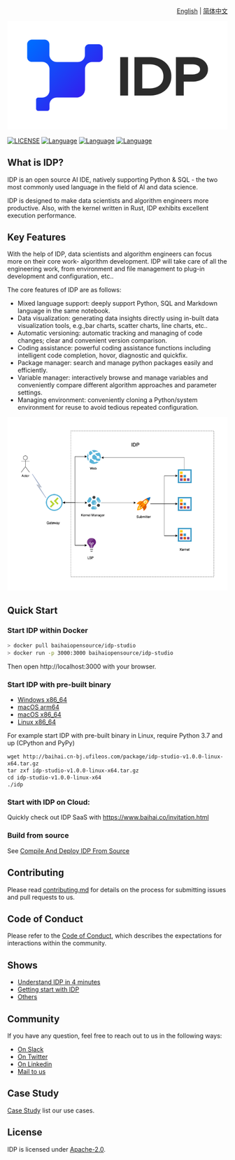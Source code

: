 <div align="right">

  [English](README.md) | [简体中文](README_zh.md)

</div>

![](docs/logo_new.png)

[![LICENSE](https://img.shields.io/badge/licence-Apache%202.0-brightgreen)](https://github.com/BaihaiAI/IDP/blob/main/LICENSE)
[![Language](https://img.shields.io/badge/language-Rust-brightgreen)](https://www.rust-lang.org/)
[![Language](https://img.shields.io/badge/language-javascript-brightgreen)](https://www.javascript.com/)
[![Language](https://img.shields.io/badge/language-Python-brightgreen)](https://www.python.org/)


## What is IDP?

IDP is an open source AI IDE, natively supporting Python & SQL - the two most commonly used language in the field of AI and data science. 

IDP is designed to make data scientists and algorithm engineers more productive. Also, with the kernel written in Rust, IDP exhibits excellent execution performance.

## Key Features
With the help of IDP, data scientists and algorithm engineers can focus more on their core work- algorithm development. IDP will take care of all the engineering work, from environment and file management to plug-in development and configuration, etc..

The core features of IDP are as follows:
* Mixed language support: deeply support Python, SQL and Markdown language in the same notebook.
* Data visualization: generating data insights directly using in-built data visualization tools, e.g.,bar charts, scatter charts, line charts, etc..
* Automatic versioning: automatic tracking and managing of code changes; clear and convenient version comparison. 
* Coding assistance: powerful coding assistance functions including intelligent code completion, hovor, diagnostic and quickfix.
* Package manager: search and manage python packages easily and efficiently.
* Variable manager: interactively browse and manage variables and conveniently compare different algorithm approaches and parameter settings.
* Managing environment: conveniently cloning a Python/system environment for reuse to avoid tedious repeated configuration.


![](docs/open.png)

## Quick Start

### Start IDP within Docker
``` bash
> docker pull baihaiopensource/idp-studio
> docker run -p 3000:3000 baihaiopensource/idp-studio
```
Then open http://localhost:3000 with your browser.

### Start IDP with pre-built binary

- [Windows x86_64](http://baihai.cn-bj.ufileos.com/package/idp-studio-v1.0.0-win-x64.zip)
- [macOS arm64](http://baihai.cn-bj.ufileos.com/package/idp-studio-v1.0.0-darwin-arm64.tar.gz)
- [macOS x86_64](http://baihai.cn-bj.ufileos.com/package/idp-studio-v1.0.0-darwin-x64.tar.gz)
- [Linux x86_64](http://baihai.cn-bj.ufileos.com/package/idp-studio-v1.0.0-linux-x64.tar.gz)

For example start IDP with pre-built binary in Linux, require Python 3.7 and up (CPython and PyPy)

```
wget http://baihai.cn-bj.ufileos.com/package/idp-studio-v1.0.0-linux-x64.tar.gz
tar zxf idp-studio-v1.0.0-linux-x64.tar.gz
cd idp-studio-v1.0.0-linux-x64
./idp
```

### Start with IDP on Cloud:
Quickly check out IDP SaaS with <https://www.baihai.co/invitation.html>

### Build from source
See [Compile And Deploy IDP From Source](/docs/compile-deploy-from-source.md)


## Contributing
Please read [contributing.md](/docs/contributing.md) for details on the process for submitting issues and pull requests to us.

## Code of Conduct
Please refer to the [Code of Conduct](/docs/code-of-conduct.md), which describes the expectations for interactions within the community.


## Shows
- [Understand IDP in 4 minutes](https://www.bilibili.com/video/BV1Ja411o7to/?spm_id_from=333.337.search-card.all.click)
- [Getting start with IDP](https://www.bilibili.com/video/BV1Qa411f7as/?spm_id_from=333.337.search-card.all.click)
- [Others](https://space.bilibili.com/1227589642)

## Community
If you have any question, feel free to reach out to us in the following ways:
 - [On Slack](https://join.slack.com/t/idp-tjo1834/shared_invite/zt-1kee8cd8x-iNZ0rvwClRfx7sLgmmKKyg)
 - [On Twitter](https://twitter.com/baihaiAI)
 - [On Linkedin](https://www.linkedin.com/company/80179567/admin/)
 - [Mail to us](https://baihai.co/contactus.html)


## Case Study
[Case Study](https://www.baihai.co/case.html) list our use cases.

## License
IDP is licensed under [Apache-2.0](LICENSE).
